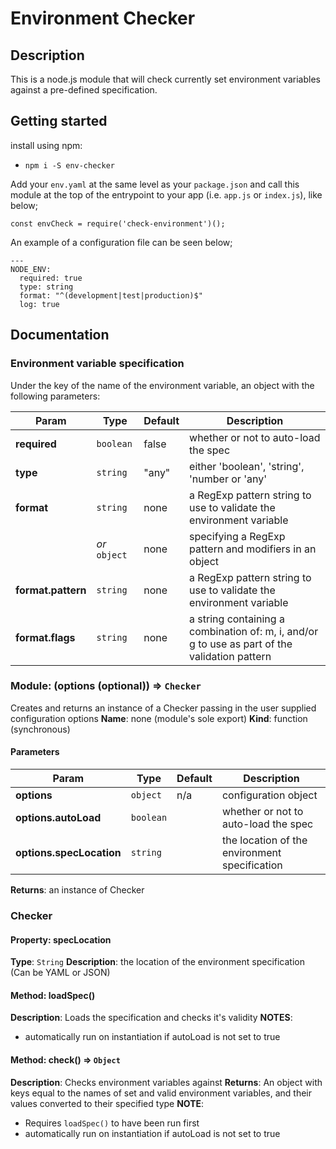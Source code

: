 # Environment Checker

## Description

This is a node.js module that will check currently set environment variables against a pre-defined specification.

## Getting started

install using npm:
 - `npm i -S env-checker`

Add your `env.yaml` at the same level as your `package.json` and call this module at the top of the entrypoint to your app (i.e. `app.js` or `index.js`), like below;

```
const envCheck = require('check-environment')();
```

An example of a configuration file can be seen below;

```
---
NODE_ENV:
  required: true
  type: string
  format: "^(development|test|production)$"
  log: true
```

## Documentation

### Environment variable specification

Under the key of the name of the environment variable, an object with the following parameters:

| Param                  | Type          | Default | Description                                                                                   |
| ---------------------- | ------------- | ------- | --------------------------------------------------------------------------------------------- |
| **required**           | `boolean`     | false   | whether or not to auto-load the spec                                                          |
| **type**               | `string`      | "any"   | either 'boolean', 'string', 'number or 'any'                                                  |
| **format**             | `string`      | none    | a RegExp pattern string to use to validate the environment variable                           |
|                        | _or_ `object` | none    | specifying a RegExp pattern and modifiers in an object                                        |
| **format.pattern**     | `string`      | none    | a RegExp pattern string to use to validate the environment variable                           |
| **format.flags**       | `string`      | none    | a string containing a combination of: m, i, and/or g to use as part of the validation pattern |

### Module: (options (optional)) ⇒ `Checker`
Creates and returns an instance of a Checker passing in the user supplied configuration options
**Name**: none (module's sole export)
**Kind**: function (synchronous)

#### Parameters

| Param                    | Type      | Default | Description                                     |
| ------------------------ | --------- | ------- | ----------------------------------------------- |
| **options**              | `object`  |   n/a   | configuration object                            |
| **options.autoLoad**     | `boolean` |         | whether or not to auto-load the spec            |
| **options.specLocation** | `string`  |         | the location of the environment specification   |


**Returns**: an instance of Checker

### Checker

#### Property: specLocation
**Type**: `String`
**Description**: the location of the environment specification (Can be YAML or JSON)

#### Method: loadSpec() 
**Description**: Loads the specification and checks it's validity
**NOTES**: 
 - automatically run on instantiation if autoLoad is not set to true

#### Method: check() => `Object`
**Description**: Checks environment variables against
**Returns**: An object with keys equal to the names of set and valid environment variables, and their values converted to their specified type
**NOTE**:
 - Requires `loadSpec()` to have been run first
 - automatically run on instantiation if autoLoad is not set to true



